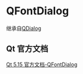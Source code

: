 # QFontDialog

继承自[QDialog](../29-QDialog/00-QDialog-对话框窗口基类.md)



## Qt 官方文档

[Qt 5.15 官方文档-QFontDialog](https://doc.qt.io/qt-5.15/qfontdialog.html)

